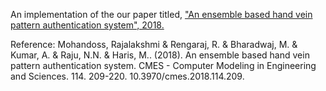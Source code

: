 An implementation of the our paper titled, ["An ensemble based hand vein pattern authentication system", 2018.](https://www.researchgate.net/publication/323705119_An_ensemble_based_hand_vein_pattern_authentication_system)

Reference:
Mohandoss, Rajalakshmi & Rengaraj, R. & Bharadwaj, M. & Kumar, A. & Raju, N.N. & Haris, M.. (2018). An ensemble based hand vein pattern authentication system. CMES - Computer Modeling in Engineering and Sciences. 114. 209-220. 10.3970/cmes.2018.114.209. 
